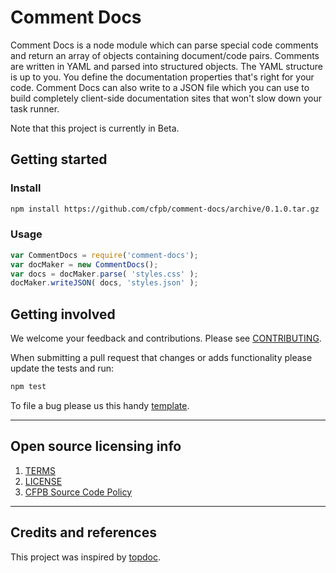 # Comment Docs

Comment Docs is a node module which can parse special code comments and return
an array of objects containing document/code pairs. Comments are written in YAML
and parsed into structured objects. The YAML structure is up to you. You define
the documentation properties that's right for your code. Comment Docs can also
write to a JSON file which you can use to build completely client-side
documentation sites that won't slow down your task runner.

Note that this project is currently in Beta.

## Getting started

### Install

```bash
npm install https://github.com/cfpb/comment-docs/archive/0.1.0.tar.gz
```

### Usage

```js
var CommentDocs = require('comment-docs');
var docMaker = new CommentDocs();
var docs = docMaker.parse( 'styles.css' );
docMaker.writeJSON( docs, 'styles.json' );
```

## Getting involved

We welcome your feedback and contributions.
Please see [CONTRIBUTING](CONTRIBUTING.md).

When submitting a pull request that changes or adds functionality please update
the tests and run:

```bash
npm test
```

To file a bug please us this handy [template](https://github.com/cfpb/comment-docs/issues/new?body=%23%23%20URL%0D%0D%0D%23%23%20Actual%20Behavior%0D%0D%0D%23%23%20Expected%20Behavior%0D%0D%0D%23%23%20Steps%20to%20Reproduce%0D%0D%0D%23%23%20Screenshot&labels=bug).


----

## Open source licensing info
1. [TERMS](TERMS.md)
2. [LICENSE](LICENSE)
3. [CFPB Source Code Policy](https://github.com/cfpb/source-code-policy/)


----

## Credits and references

This project was inspired by [topdoc](https://github.com/topcoat/topdoc/).
